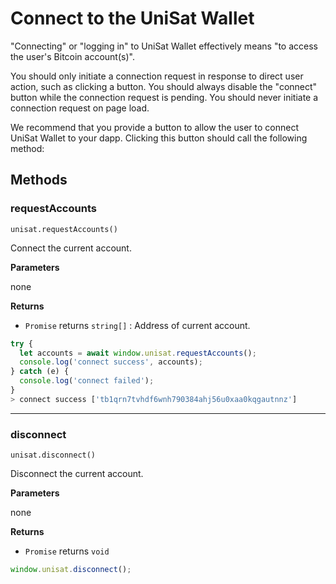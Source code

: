 # Connect to the UniSat Wallet

"Connecting" or "logging in" to UniSat Wallet effectively means "to access the user's Bitcoin account(s)".

You should only initiate a connection request in response to direct user action, such as clicking a button. You should always disable the "connect" button while the connection request is pending. You should never initiate a connection request on page load.

We recommend that you provide a button to allow the user to connect UniSat Wallet to your dapp. Clicking this button should call the following method:

## Methods

### requestAccounts

```
unisat.requestAccounts()
```

Connect the current account.

**Parameters**

none

**Returns**

- `Promise` returns `string[]` : Address of current account.

```javascript
try {
  let accounts = await window.unisat.requestAccounts();
  console.log('connect success', accounts);
} catch (e) {
  console.log('connect failed');
}
> connect success ['tb1qrn7tvhdf6wnh790384ahj56u0xaa0kqgautnnz']
```

---

### disconnect

```
unisat.disconnect()
```

Disconnect the current account.

**Parameters**

none

**Returns**

- `Promise` returns `void`

```javascript
window.unisat.disconnect();
```
